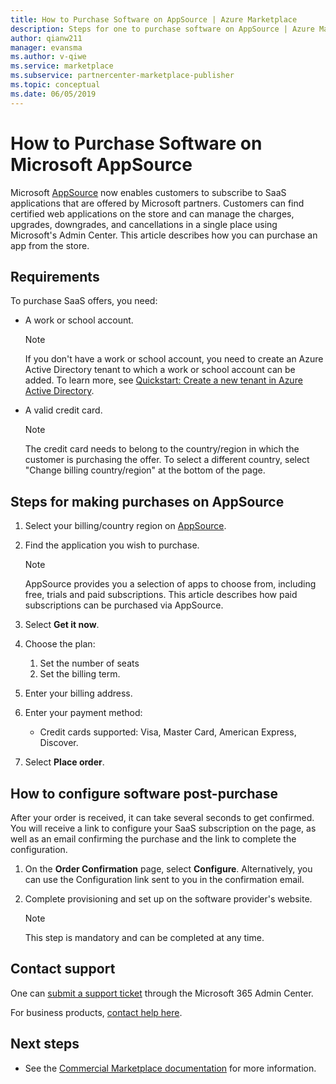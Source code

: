 ```yaml
---
title: How to Purchase Software on AppSource | Azure Marketplace
description: Steps for one to purchase software on AppSource | Azure Marketplace. 
author: qianw211
manager: evansma
ms.author: v-qiwe
ms.service: marketplace 
ms.subservice: partnercenter-marketplace-publisher
ms.topic: conceptual
ms.date: 06/05/2019
---
```


# How to Purchase Software on Microsoft AppSource

Microsoft [AppSource](https://appsource.microsoft.com/) now enables customers to subscribe to SaaS applications that are offered by Microsoft partners. Customers can find certified web applications on the store and can manage the charges, upgrades, downgrades, and cancellations in a single place using Microsoft's Admin Center. This article describes how you can purchase an app from the store.

## Requirements

To purchase SaaS offers, you need:

- A work or school account.

    > [!Note]
    > If you don't have a work or school account, you need to create an Azure Active Directory tenant to which a work or school account can be added. To learn more, see [Quickstart: Create a new tenant in Azure Active Directory](https://docs.microsoft.com/azure/active-directory/fundamentals/active-directory-access-create-new-tenant).

- A valid credit card.

    > [!Note]
    > The credit card needs to belong to the country/region in which the customer is purchasing the offer. To select a different country, select "Change billing country/region" at the bottom of the page.

## Steps for making purchases on AppSource

1. Select your billing/country region on [AppSource](https://appsource.microsoft.com/).
1. Find the application you wish to purchase.

    > [!Note]
    > AppSource provides you a selection of apps to choose from, including free, trials and paid subscriptions. This article describes how paid subscriptions can be purchased via AppSource.

1. Select **Get it now**.
1. Choose the plan:

    1. Set the number of seats
    1. Set the billing term.
    
1. Enter your billing address.
1. Enter your payment method:
    * Credit cards supported: Visa, Master Card, American Express, Discover.
    
1. Select **Place order**.

## How to configure software post-purchase

After your order is received, it can take several seconds to get confirmed. You will receive a link to configure your SaaS subscription on the page, as well as an email confirming the purchase and the link to complete the configuration.

1. On the **Order Confirmation** page, select **Configure**. Alternatively, you can use the Configuration link sent to you in the confirmation email.
1. Complete provisioning and set up on the software provider's website.

    > [!Note]
    > This step is mandatory and can be completed at any time.

## Contact support

One can [submit a support ticket](https://admin.microsoft.com/Adminportal/Home?source=applauncher#/homepage) through the Microsoft 365 Admin Center.

For business products, [contact help here](https://docs.microsoft.com/office365/admin/contact-support-for-business-products?view=o365-worldwide&tabs=phone).

## Next steps

- See the [Commercial Marketplace documentation](https://docs.microsoft.com/azure/marketplace/partner-center-portal/commercial-marketplace-overview) for more information.
